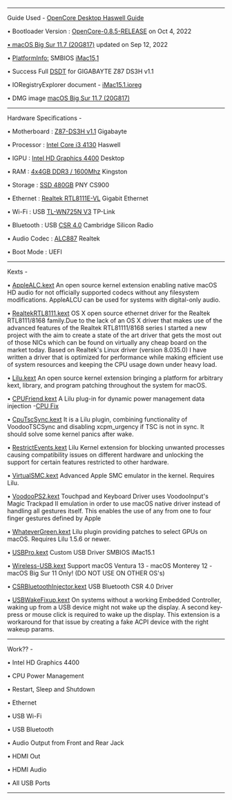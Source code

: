 _________________________________________________________________________________________________________________________________________________

Guide Used - [OpenCore Desktop Haswell Guide](https://dortania.github.io/OpenCore-Install-Guide/config.plist/haswell.html#starting-point)

• Bootloader Version : [OpenCore-0.8.5-RELEASE](https://github.com/acidanthera/OpenCorePkg/releases/download/0.8.5/OpenCore-0.8.5-RELEASE.zip) on Oct 4, 2022

[• macOS Big Sur 11.7 (20G817)](https://support.apple.com/en-us/HT211896) updated on Sep 12, 2022

• [PlatformInfo:](https://dortania.github.io/OpenCore-Install-Guide/config.plist/haswell.html#platforminfo) SMBIOS [iMac15,1](https://support.apple.com/kb/SP718?locale=ru_RU)

• Success Full [DSDT](https://github.com/So1jon/Gigabayte-Z87-DS3H-Intel-Core-i3-4130-Intel-HD-Graphics-4400/files/9710260/DSDT_GIGABAYTE-Z87-DS3H_Intel-Core-i3-4130.zip) for GIGABAYTE Z87 DS3H v1.1

• IORegistryExplorer document - [iMac15.1.ioreg](https://github.com/So1jon/Gigabayte-Z87-DS3H-Intel-Core-i3-4130-Intel-HD-Graphics-4400/files/9718366/iMac2015.ioreg.zip)

• DMG image [macOS Big Sur 11.7 (20G817)](https://drive.google.com/file/d/1GZZc3CiFkPzgx67jN-hz1xyjyaNuhTbg/view?usp=sharing)

_________________________________________________________________________________________________________________________________________________

Hardware Specifications -

• Motherboard : [Z87-DS3H v1.1](https://www.gigabyte.ru/products/page/mb/ga-z87-ds3hrev_11#kf) Gigabayte 

• Processor : [Intel Core i3 4130](https://ark.intel.com/content/www/ru/ru/ark/products/77480/intel-core-i34130-processor-3m-cache-3-40-ghz.html) Haswell
 
• IGPU : [Intel HD Graphics 4400](https://ark.intel.com/content/www/us/en/ark/products/graphics/81497/intel-hd-graphics-4400.html#@Desktop) Desktop

• RAM : [4x4GB DDR3 / 1600Mhz](https://www.kingston.com/dataSheets/KVR16N11S8_4.pdf) Kingston
 
• Storage : [SSD 480GB](https://www.pny.com.tw/en/products-detail/CS900-2-point-5-SSD/) PNY CS900 
 
• Ethernet : [Realtek RTL8111E-VL](https://4ip.info/files/attachments/RTL8111E.pdf) Gigabit Ethernet
 
• Wi-Fi : USB [TL-WN725N V3](https://www.tp-link.com/us/support/download/tl-wn725n/) TP-Link 

• Bluetooth : USB [CSR 4.0](https://russian.alibaba.com/p-detail/Universal-1600104012497.html?spm=a2700.7724857.0.0.eaefdcc1UmOoT3) Cambridge Silicon Radio
 
• Audio Codec : [ALC887](http://www.chipset-ic.com/datasheet/ALC887.pdf) Realtek 
 
• Boot Mode : UEFI

_________________________________________________________________________________________________________________________________________________


Kexts -


• [AppleALC.kext](https://github.com/acidanthera/AppleALC) An open source kernel extension enabling native macOS HD audio for not officially supported codecs without any filesystem modifications. AppleALCU can be used for systems with digital-only audio.

• [RealtekRTL8111.kext](https://github.com/Mieze/RTL8111_driver_for_OS_X/releases) OS X open source ethernet driver for the Realtek RTL8111/8168 family.Due to the lack of an OS X driver that makes use of the advanced features of the Realtek RTL81111/8168 series I started a new project with the aim to create a state of the art driver that gets the most out of those NICs which can be found on virtually any cheap board on the market today. Based on Realtek's Linux driver (version 8.035.0) I have written a driver that is optimized for performance while making efficient use of system resources and keeping the CPU usage down under heavy load.

• [Lilu.kext](https://github.com/acidanthera/Lilu) An open source kernel extension bringing a platform for arbitrary kext, library, and program patching throughout the system for macOS.

• [CPUFriend.kext](https://github.com/acidanthera/CPUFriend) A Lilu plug-in for dynamic power management data injection -[CPU Fix](https://github.com/So1jon/Gigabayte-Z87-DS3H-Intel-Core-i3-4130-Intel-HD-Graphics-4400/files/9784489/CPU_Fix.zip)

• [CpuTscSync.kext](https://github.com/acidanthera/CpuTscSync) It is a Lilu plugin, combining functionality of VoodooTSCSync and disabling xcpm_urgency if TSC is not in sync. It should solve some kernel panics after wake.

• [RestrictEvents.kext](https://github.com/acidanthera/RestrictEvents) Lilu Kernel extension for blocking unwanted processes causing compatibility issues on different hardware and unlocking the support for certain features restricted to other hardware.

• [VirtualSMC.kext](https://github.com/acidanthera/VirtualSMC)  Advanced Apple SMC emulator in the kernel. Requires Lilu.

• [VoodooPS2.kext](https://github.com/acidanthera/VoodooPS2) Touchpad and Keyboard Driver uses VoodooInput's Magic Trackpad II emulation in order to use macOS native driver instead of handling all gestures itself. This enables the use of any from one to four finger gestures defined by Apple

• [WhateverGreen.kext](https://github.com/acidanthera/WhateverGreen) Lilu plugin providing patches to select GPUs on macOS. Requires Lilu 1.5.6 or newer.

• [USBPro.kext](https://github.com/So1jon/Gigabayte-Z87-DS3H-Intel-Core-i3-4130-Intel-HD-Graphics-4400/files/9784205/USBPro.kext.zip) Custom USB Driver SMBIOS iMac15.1

• [Wireless-USB.kext](https://github.com/chris1111/Wireless-USB-Big-Sur-Adapter) Support macOS Ventura 13 - macOS Monterey 12 - macOS Big Sur 11 Only! (DO NOT USE ON OTHER OS's)

• [CSRBluetoothInjector.kext](https://github.com/So1jon/Gigabayte-Z87-DS3H-Intel-Core-i3-4130-Intel-HD-Graphics-4400/files/9784693/CSRBluetoothInjector.kext.zip) USB Bluetooth CSR 4.0 Driver

• [USBWakeFixup.kext](https://github.com/osy/USBWakeFixup) On systems without a working Embedded Controller, waking up from a USB device might not wake up the display. A second key-press or mouse click is required to wake up the display. This extension is a workaround for that issue by creating a fake ACPI device with the right wakeup params.

_________________________________________________________________________________________________________________________________________________
 

Work?? -

• Intel HD Graphics 4400 

• CPU Power Management 

• Restart, Sleep and Shutdown 

• Ethernet 

• USB Wi-Fi 

• USB Bluetooth 

• Audio Output from Front and Rear Jack 

• HDMI Out
 
• HDMI Audio 

• All USB Ports

_________________________________________________________________________________________________________________________________________________
